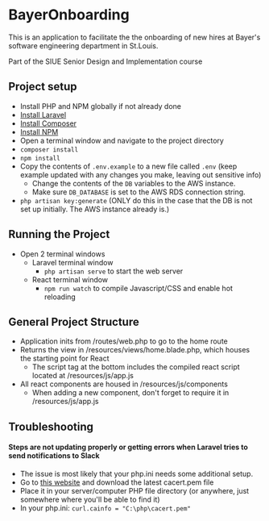 # BayerOnboarding

This is an application to facilitate the the onboarding of new hires at Bayer's software engineering department in St.Louis. 

Part of the SIUE Senior Design and Implementation course

## Project setup
* Install PHP and NPM globally if not already done
* [Install Laravel](https://laracasts.com/series/laravel-from-scratch-2018/episodes/2)
* [Install Composer](https://getcomposer.org/doc/00-intro.md)
* [Install NPM](https://www.npmjs.com/get-npm)
* Open a terminal window and navigate to the project directory
* `composer install`
* `npm install`
* Copy the contents of `.env.example` to a new file called `.env` (keep example updated with any changes you make, leaving out sensitive info)
	* Change the contents of the `DB` variables to the AWS instance.
	* Make sure `DB_DATABASE` is set to the AWS RDS connection string.
* `php artisan key:generate` (ONLY do this in the case that the DB is not set up initially. The AWS instance already is.)

## Running the Project
* Open 2 terminal windows
	* Laravel terminal window
		* `php artisan serve` to start the web server
	* React terminal window
		* `npm run watch` to compile Javascript/CSS and enable hot reloading

## General Project Structure
* Application inits from /routes/web.php to go to the home route
* Returns the view in /resources/views/home.blade.php, which houses the starting point for React
	* The script tag at the bottom includes the compiled react script located at /resources/js/app.js
* All react components are housed in /resources/js/components
	* When adding a new component, don't forget to require it in /resources/js/app.js

## Troubleshooting
#### Steps are not updating properly or getting errors when Laravel tries to send notifications to Slack
* The issue is most likely that your php.ini needs some additional setup.
* Go to [this website](https://curl.haxx.se/docs/caextract.html) and download the latest cacert.pem file
* Place it in your server/computer PHP file directory (or anywhere, just somewhere where you'll be able to find it)
* In your php.ini: `curl.cainfo = "C:\php\cacert.pem"`
